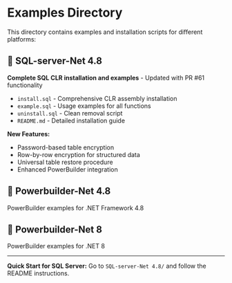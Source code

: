 # Examples Directory

This directory contains examples and installation scripts for different platforms:

## 📁 SQL-server-Net 4.8
**Complete SQL CLR installation and examples** - Updated with PR #61 functionality
- `install.sql` - Comprehensive CLR assembly installation 
- `example.sql` - Usage examples for all functions
- `uninstall.sql` - Clean removal script
- `README.md` - Detailed installation guide

**New Features:**
- Password-based table encryption
- Row-by-row encryption for structured data
- Universal table restore procedure
- Enhanced PowerBuilder integration

## 📁 Powerbuilder-Net 4.8
PowerBuilder examples for .NET Framework 4.8

## 📁 Powerbuilder-Net 8  
PowerBuilder examples for .NET 8

---

**Quick Start for SQL Server:** Go to `SQL-server-Net 4.8/` and follow the README instructions.